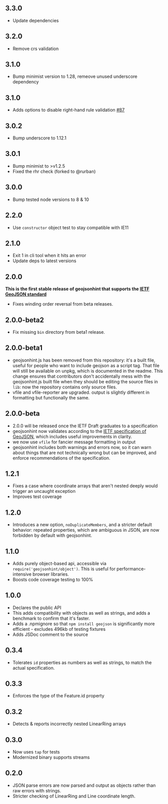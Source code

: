 ## 3.3.0

* Update dependencies

## 3.2.0

* Remove crs validation

## 3.1.0

* Bump minimist version to 1.28, remeove unused underscore dependency

## 3.1.0

* Adds options to disable right-hand rule validation [#87](https://github.com/mapbox/geojsonhint/pull/87)

## 3.0.2

* Bump underscore to 1.12.1

## 3.0.1

* Bump minimist to >v1.2.5
* Fixed the rhr check (forked to @rurban)

## 3.0.0

* Bump tested node versions to 8 & 10

## 2.2.0

* Use `constructor` object test to stay compatible with IE11

## 2.1.0

* Exit 1 in cli tool when it hits an error
* Update deps to latest versions

## 2.0.0

**This is the first stable release of geojsonhint that supports the [IETF GeoJSON standard](https://tools.ietf.org/html/rfc7946)**

* Fixes winding order reversal from beta releases.

## 2.0.0-beta2

* Fix missing `bin` directory from beta1 release.

## 2.0.0-beta1

* geojsonhint.js has been removed from this repository: it's a built file,
  useful for people who want to include geojson as a script tag. That file
  will still be available on unpkg, which is documented in the readme. This
  change ensures that contributors don't accidentally mess with the geojsonhint.js
  built file when they should be editing the source files in `lib`: now the
  repository contains only source files.
* vfile and vfile-reporter are upgraded. output is slightly different in formatting
  but functionally the same.

## 2.0.0-beta

* 2.0.0 will be released once the IETF Draft graduates to a specification
* geojsonhint now validates according to the [IETF specification of GeoJSON](https://datatracker.ietf.org/wg/geojson/documents/),
  which includes useful improvements in clarity.
* we now use `vfile` for fancier message formatting in output
* geojsonhint includes both warnings and errors now, so it can warn about
  things that are not technically wrong but can be improved, and enforce
  recommendations of the specification.

## 1.2.1

* Fixes a case where coordinate arrays that aren't nested deeply would trigger
  an uncaught exception
* Improves test coverage

## 1.2.0

* Introduces a new option, `noDuplicateMembers`, and a stricter default
  behavior: repeated properties, which are ambiguous in JSON, are now forbidden
  by default with geojsonhint.

## 1.1.0

* Adds purely object-based api, accessible via `require('geojsonhint/object')`.
  This is useful for performance-intensive browser libraries.
* Boosts code coverage testing to 100%

## 1.0.0

* Declares the public API
* This adds compatibility with objects as well as strings, and adds
  a benchmark to confirm that it's faster.
* Adds a .npmignore so that `npm install geojson` is significantly
  more efficient - excludes 496kb of testing fixtures
* Adds JSDoc comment to the source

## 0.3.4

* Tolerates `id` properties as numbers as well as strings, to match
  the actual specification.

## 0.3.3

* Enforces the type of the Feature.id property

## 0.3.2

* Detects & reports incorrectly nested LinearRing arrays

## 0.3.0

* Now uses `tap` for tests
* Modernized binary supports streams

## 0.2.0

* JSON parse errors are now parsed and output as objects rather than raw
  errors with strings.
* Stricter checking of LinearRing and Line coordinate length.
